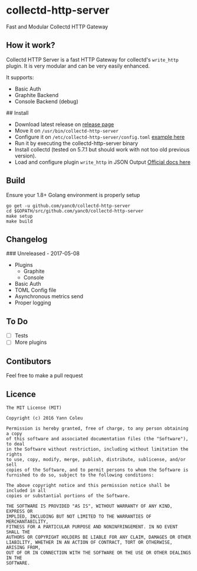 # collectd-http-server
Fast and Modular Collectd HTTP Gateway

## How it work?

Collectd HTTP Server is a fast HTTP Gateway for collectd's 
`write_http` plugin. It is very modular and can be very easily
enhanced.

It supports:

* Basic Auth
* Graphite Backend
* Console Backend (debug)

## Install

* Download latest release on [release page]("https://github.com/yanc0/collectd-http-server/releases")
* Move it on `/usr/bin/collectd-http-server`
* Configure it on `/etc/collectd-http-server/config.toml` [example here](config.toml)
* Run it by executing the collectd-http-server binary
* Install collectd (tested on 5.7.1 but should work with not 
too old previous version).
* Load and configure plugin `write_http` in JSON
Output [Official docs here](https://collectd.org/wiki/index.php/Plugin:Write_HTTP#JSON_Example)

## Build

Ensure your 1.8+ Golang environment is properly setup

```
go get -u github.com/yanc0/collectd-http-server
cd $GOPATH/src/github.com/yanc0/collectd-http-server
make setup
make build
```
## Changelog

### Unreleased - 2017-05-08

* Plugins
  * Graphite
  * Console
* Basic Auth
* TOML Config file
* Asynchronous metrics send
* Proper logging

## To Do

- [ ] Tests
- [ ] More plugins

## Contibutors

Feel free to make a pull request

## Licence

```
The MIT License (MIT)

Copyright (c) 2016 Yann Coleu

Permission is hereby granted, free of charge, to any person obtaining a copy
of this software and associated documentation files (the "Software"), to deal
in the Software without restriction, including without limitation the rights
to use, copy, modify, merge, publish, distribute, sublicense, and/or sell
copies of the Software, and to permit persons to whom the Software is
furnished to do so, subject to the following conditions:

The above copyright notice and this permission notice shall be included in all
copies or substantial portions of the Software.

THE SOFTWARE IS PROVIDED "AS IS", WITHOUT WARRANTY OF ANY KIND, EXPRESS OR
IMPLIED, INCLUDING BUT NOT LIMITED TO THE WARRANTIES OF MERCHANTABILITY,
FITNESS FOR A PARTICULAR PURPOSE AND NONINFRINGEMENT. IN NO EVENT SHALL THE
AUTHORS OR COPYRIGHT HOLDERS BE LIABLE FOR ANY CLAIM, DAMAGES OR OTHER
LIABILITY, WHETHER IN AN ACTION OF CONTRACT, TORT OR OTHERWISE, ARISING FROM,
OUT OF OR IN CONNECTION WITH THE SOFTWARE OR THE USE OR OTHER DEALINGS IN THE
SOFTWARE.
```